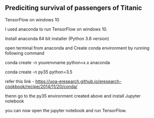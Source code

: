 ## Prediciting survival of passengers of Titanic 

TensorFlow on windows 10

I used anaconda to run TensorFlow on windows 10. 

Install anaconda 64 bit installer (Python 3.6 version) 

open terminal from anaconda and Create conda environment by running following command

conda create -n yourenvname python=x.x anaconda

conda create -n py35 python=3.5

refer this link - https://uoa-eresearch.github.io/eresearch-cookbook/recipe/2014/11/20/conda/


thenn go to the py35 environment created above and install Jupyter notebook 

you can now open the jupyter notebook and run TensorFlow.





